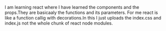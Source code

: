I am learning react where  I have learned the components and  the props.They are basicaaly the functions and its parameters.
For me react is like a function callig with decorations.In this I just uploads the index.css and index.js not the whole chunk of react node modules.
